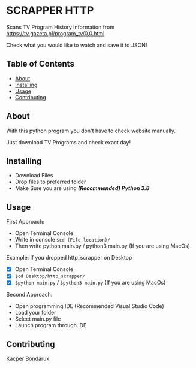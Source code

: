 # SCRAPPER HTTP
Scans TV Program History information from https://tv.gazeta.pl/program_tv/0,0.html.

Check what you would like to watch and save it to JSON!

## Table of Contents

- [About](#about)
- [Installing](#installing)
- [Usage](#usage)
- [Contributing](#contributing)

## About
With this python program you don't have to check website manually.

Just download TV Programs and check exact day!


## Installing
- Download Files
- Drop files to preferred folder
- Make Sure you are using ***(Recommended) Python 3.8***

## Usage

First Approach:
  - Open Terminal Console
  - Write in console `$cd (File location)/`
  - Then write python main.py / python3 main.py (If you are using MacOs)
  
  Example: if you dropped http_scrapper on Desktop 
  - [x] Open Terminal Console
  - [x] `$cd Desktop/http_scrapper/`
  - [x] `$python main.py` / `$python3 main.py` (If you are using MacOs)
  
Second Approach:
  - Open programming IDE (Recommended Visual Studio Code)
  - Load your folder
  - Select main.py file
  - Launch program through IDE

## Contributing
Kacper Bondaruk
